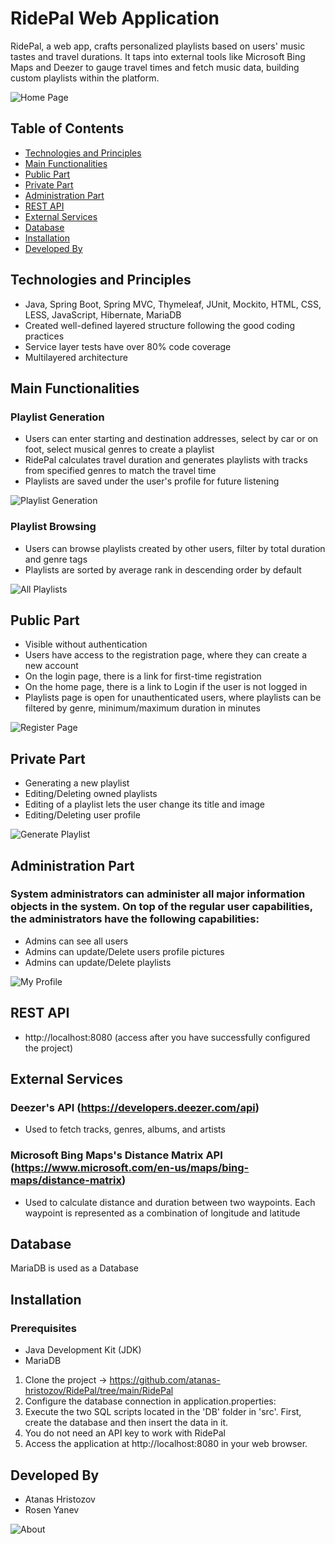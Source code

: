 # RidePal Web Application

RidePal, a web app, crafts personalized playlists based on users' music tastes and travel durations. It taps into external tools like Microsoft Bing Maps and Deezer to gauge travel times and fetch music data, building custom playlists within the platform.

![Home Page](https://github.com/atanas-hristozov/RidePal/blob/main/RidePal/src/main/resources/static/img_documentation/Home_Page.JPG)

## Table of Contents
- [Technologies and Principles](#technologies-and-principles)
- [Main Functionalities](#main-functionalities)
- [Public Part](#public-part)
- [Private Part](#private-part)
- [Administration Part](#administration-part)
- [REST API](#rest-api)
- [External Services](#external-services)
- [Database](#database)
- [Installation](#installation)
- [Developed By](#developed-by)

## Technologies and Principles
- Java, Spring Boot, Spring MVC, Thymeleaf, JUnit, Mockito, HTML, CSS, LESS, JavaScript, Hibernate, MariaDB
- Created well-defined layered structure following the good coding practices
- Service layer tests have over 80% code coverage
- Multilayered architecture

## Main Functionalities
### Playlist Generation
- Users can enter starting and destination addresses, select by car or on foot, select musical genres to create a playlist
- RidePal calculates travel duration and generates playlists with tracks from specified genres to match the travel time
- Playlists are saved under the user's profile for future listening

![Playlist Generation](https://github.com/atanas-hristozov/RidePal/blob/main/RidePal/src/main/resources/static/img_documentation/Playlist.JPG)

### Playlist Browsing
- Users can browse playlists created by other users, filter by total duration and genre tags
- Playlists are sorted by average rank in descending order by default

![All Playlists](https://github.com/atanas-hristozov/RidePal/blob/main/RidePal/src/main/resources/static/img_documentation/All_Playlists.JPG)

## Public Part
- Visible without authentication
- Users have access to the registration page, where they can create a new account
- On the login page, there is a link for first-time registration
- On the home page, there is a link to Login if the user is not logged in
- Playlists page is open for unauthenticated users, where playlists can be filtered by genre, minimum/maximum duration in minutes

![Register Page](https://github.com/atanas-hristozov/RidePal/blob/main/RidePal/src/main/resources/static/img_documentation/Register.JPG)

## Private Part
- Generating a new playlist
- Editing/Deleting owned playlists
- Editing of a playlist lets the user change its title and image
- Editing/Deleting user profile

![Generate Playlist](https://github.com/atanas-hristozov/RidePal/blob/main/RidePal/src/main/resources/static/img_documentation/Generate.JPG)

## Administration Part
### System administrators can administer all major information objects in the system. On top of the regular user capabilities, the administrators have the following capabilities:
- Admins can see all users
- Admins can update/Delete users profile pictures
- Admins can update/Delete playlists

![My Profile](https://github.com/atanas-hristozov/RidePal/blob/main/RidePal/src/main/resources/static/img_documentation/My_Profile.JPG)

## REST API
- http://localhost:8080 (access after you have successfully configured the project)

## External Services
### Deezer's API (https://developers.deezer.com/api)
- Used to fetch tracks, genres, albums, and artists

### Microsoft Bing Maps's Distance Matrix API (https://www.microsoft.com/en-us/maps/bing-maps/distance-matrix)
- Used to calculate distance and duration between two waypoints. Each waypoint is represented as a combination of longitude and latitude

## Database
MariaDB is used as a Database

## Installation
### Prerequisites
- Java Development Kit (JDK)
- MariaDB

1. Clone the project -> https://github.com/atanas-hristozov/RidePal/tree/main/RidePal
2. Configure the database connection in application.properties:
3. Execute the two SQL scripts located in the 'DB' folder in 'src'. First, create the database and then insert the data in it.
4. You do not need an API key to work with RidePal
5. Access the application at http://localhost:8080 in your web browser.

## Developed By
- Atanas Hristozov
- Rosen Yanev

![About](https://github.com/atanas-hristozov/RidePal/blob/main/RidePal/src/main/resources/static/img_documentation/About.JPG)
